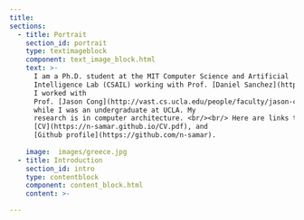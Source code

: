 ```yaml
---
title:
sections:
  - title: Portrait
    section_id: portrait
    type: textimageblock
    component: text_image_block.html
    text: >-
      I am a Ph.D. student at the MIT Computer Science and Artificial
      Intelligence Lab (CSAIL) working with Prof. [Daniel Sanchez](https://people.csail.mit.edu/sanchez/).
      I worked with
      Prof. [Jason Cong](http://vast.cs.ucla.edu/people/faculty/jason-cong)
      while I was an undergraduate at UCLA. My
      research is in computer architecture. <br/><br/> Here are links to my [Google Scholar](https://scholar.google.com/citations?user=i3JnloMAAAAJ&hl=en), 
      [CV](https://n-samar.github.io/CV.pdf), and
      [Github profile](https://github.com/n-samar).
      
    image:  images/greece.jpg
  - title: Introduction
    section_id: intro
    type: contentblock
    component: content_block.html
    content: >-

---
```

